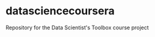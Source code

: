 datasciencecoursera
===================

Repository for the Data Scientist's Toolbox course project
